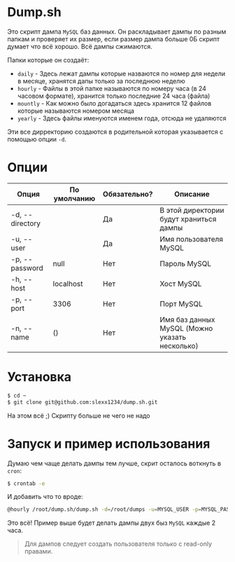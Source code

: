 # Dump.sh

Это скрипт дампа `MySQL` баз данных. Он раскладывает дампы по разным папкам и проверяет
их размер, если размер дампа больше 0Б скрипт думает что всё хорошо. Всё дампы сжимаются.

Папки которые он создаёт:

* `daily` - Здесь лежат дампы которые назваются по номер для недели в месяце, хранятся дапы только за последнюю неделю
* `hourly` - Файлы в этой папке называются по номеру часа (в 24 часовом формате), хранится только последние 24 часа (файла)
* `mountly` - Как можно было догадаться здесь хранится 12 файлов которые называются номером месяца
* `yearly` - Здесь файлы именуются именем года, отсюда не удаляются

Эти все дирректорию создаются в родительной которая указывается с помощью
опции `-d`.

# Опции

| Опция           | По умолчанию | Обязательно? | Описание                                       |
| --------------- | ------------ | ------------ | ---------------------------------------------- |
| -d, --directory |              | Да           | В этой директории будут храниться дампы        |
| -u, --user      |              | Да           | Имя пользователя MySQL                         |
| -p, --password  | null         | Нет          | Пароль MySQL                                   |
| -h, --host      | localhost    | Нет          | Хост MySQL                                     |
| -p, --port      | 3306         | Нет          | Порт MySQL                                     |
| -n, --name      | ()           | Нет          | Имя баз данных MySQL (Можно указать несколько) |

# Установка 

```bash
$ cd ~
$ git clone git@github.com:slexx1234/dump.sh.git
```

На этом всё ;) Скрипту больше не чего не надо

# Запуск и пример использования

Думаю чем чаще делать дампы тем лучше, скрит осталось воткнуть в `cron`:

```bash
$ crontab -e
```

И добавить что то вроде:

```bash
@hourly /root/dump.sh/dump.sh -d=/root/dumps -u=MYSQL_USER -p=MYSQL_PASSWORD -n=DATABASE_ONE -n=DATABASE_TWO
```

Это всё! Пример выше будет делать дампы двух быз `MySQL` каждые 2 часа.

> Для дампов следует создать пользователя только с read-only правами.
